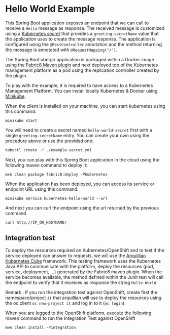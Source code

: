 # Hello World Example

This Spring Boot application exposes an endpoint that we can call to receive a `Hello` message as response. The 
received message is customized using a [Kubernetes secret](https://kubernetes.io/docs/concepts/configuration/secret) 
that provides a `greeting.secretName` value that the application uses to create the message response. The application
is configured using the `@RestController` annotation and the method returning the message is annotated with 
`@RequestMapping("/")`.

The Spring Boot uberjar application is packaged within a Docker image using the 
[Fabric8 Maven plugin](maven.fabric8.io) and next deployed top of the Kubernetes management platform as a pod 
using the replication controller created by the plugin.

To play with the example, it is required to have access to a Kubernetes Management Platform. You can install locally 
Kubernetes & Docker using [Minikube](https://kubernetes.io/docs/getting-started-guides/minikube/).
  
When the client is installed on your machine, you can start kubernetes using this command:
```
minikube start
```

You will need to create a secret named 
`hello-world-secret` first with a single `greeting.secretName` entry. You can create your own using the procedure 
above or use the provided one:
```bash
kubectl create -f ./example-secret.yml
``` 

Next, you can play with this Spring Boot application in the cloud using the following maven command to deploy it:
```
mvn clean package fabric8:deploy -Pkubernetes
```  
   
When the application has been deployed, you can access its service or endpoint URL using this command:
```   
minikube service kubernetes-hello-world --url
```
  
And next you can curl the endpoint using the url returned by the previous command

``` 
curl http://IP_OR_HOSTNAME/
```
     
## Integration test

To deploy the resources required on Kubernetes/OpenShift and to test if the service deployed can answer to requests, 
we will use the 
[Arquillian Kubernetes Cube](https://github.com/arquillian/arquillian-cube/blob/master/docs/kubernetes.adoc) framework. 
This testing framework uses the Kubernetes Java API to communicate with the platform, deploy the resources (pod, 
service, deployment, …) generated by the Fabric8 maven plugin. When the service becomes available, the method defined
 within the Junit test will call the endpoint to verify that it receives as response the string
`Hello World`

Remark : If you run the integration test against OpenShift, create first the namespace/project `it` that arquillian 
will use to deploy the resources using the oc client `oc new-project it` and log in to it (`oc login`).

When you are logged to the OpenShift platform, execute the following maven command to run the Integration Test against OpenShift   

``` 
mvn clean install -Pintegration
```
